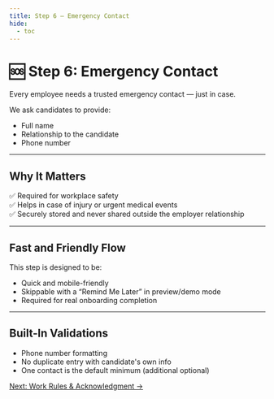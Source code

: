 ```yaml
---
title: Step 6 – Emergency Contact
hide:
  - toc
---
```


# 🆘 Step 6: Emergency Contact

Every employee needs a trusted emergency contact — just in case.

We ask candidates to provide:

- Full name
- Relationship to the candidate
- Phone number

---

## Why It Matters

✅ Required for workplace safety  
✅ Helps in case of injury or urgent medical events  
✅ Securely stored and never shared outside the employer relationship

---

## Fast and Friendly Flow

This step is designed to be:

- Quick and mobile-friendly
- Skippable with a “Remind Me Later” in preview/demo mode
- Required for real onboarding completion

---

## Built-In Validations

- Phone number formatting
- No duplicate entry with candidate's own info
- One contact is the default minimum (additional optional)

[Next: Work Rules & Acknowledgment →](onboarding-step-7-work-rules.md)
